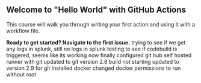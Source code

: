 ## Welcome to "Hello World" with GitHub Actions

This course will walk you through writing your first action and using it with a workflow file. 

**Ready to get started? Navigate to the first issue.**
trying to see if we get any logs in splunk, still no logs in splunk
testing to see if codebuild is triggered, seems like its working now finally
configured git hub self hosted runner with git
updated to git version 2.8 build not starting
updated to version 2.9 for git
Installed docker
changed docker permissions to run without root
